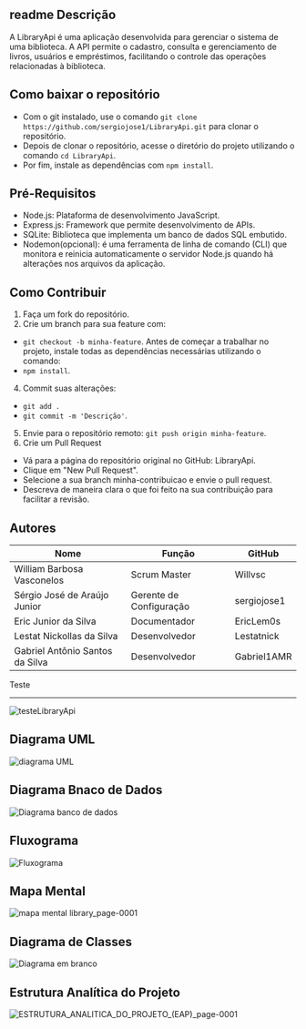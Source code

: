 readme
Descrição
--------------------
A LibraryApi é uma aplicação desenvolvida para gerenciar o sistema de uma biblioteca. A API permite o cadastro, consulta e gerenciamento de livros, usuários e empréstimos, facilitando o controle das operações relacionadas à biblioteca.

Como baixar o repositório
-------------------------
+ Com o git instalado, use o comando `git clone https://github.com/sergiojose1/LibraryApi.git` para clonar o repositório.
+ Depois de clonar o repositório, acesse o diretório do projeto utilizando o comando `cd LibraryApi`.
+ Por fim, instale as dependências com `npm install`. 

Pré-Requisitos
---------------
+ Node.js: Plataforma de desenvolvimento JavaScript.
+ Express.js: Framework que permite desenvolvimento de APIs.
+ SQLite: Biblioteca que implementa um banco de dados SQL embutido.
+ Nodemon(opcional): é uma ferramenta de linha de comando (CLI) que monitora e reinicia automaticamente o servidor Node.js quando há alterações nos arquivos da aplicação.

Como Contribuir
---------------
1. Faça um fork do repositório.
2. Crie um branch para sua feature com:
+ `git checkout -b minha-feature`.
Antes de começar a trabalhar no projeto, instale todas as dependências necessárias utilizando o comando:
+ `npm install`.
4. Commit suas alterações:
+ `git add .`
+ `git commit -m 'Descrição'`.
5. Envie para o repositório remoto:
`git push origin minha-feature`.
6. Crie um Pull Request
+  Vá para a página do repositório original no GitHub: LibraryApi.
+ Clique em "New Pull Request".
+ Selecione a sua branch minha-contribuicao e envie o pull request.
+ Descreva de maneira clara o que foi feito na sua contribuição para facilitar a revisão.

Autores
-----------
|Nome|Função|GitHub|
|---|---|---|
|William Barbosa Vasconelos|Scrum Master|Willvsc|
|Sérgio José de Araújo Junior|Gerente de Configuração|sergiojose1|
|Eric Junior da Silva|Documentador|EricLem0s|
|Lestat Nickollas da Silva|Desenvolvedor|Lestatnick|
|Gabriel Antônio Santos da Silva|Desenvolvedor|Gabriel1AMR|

Teste
_________
![testeLibraryApi](https://github.com/user-attachments/assets/6e856f46-d84d-46ae-b1d8-3a4af7108400)

Diagrama UML
---------
![diagrama UML](https://github.com/user-attachments/assets/6c3546d1-8944-4498-8a8d-d0845fdc8ff5)


Diagrama Bnaco de Dados
-------
![Diagrama banco de dados](https://github.com/user-attachments/assets/4d96fc05-fd47-42b8-b2f3-a64ee8afa51b)


Fluxograma
---------
![Fluxograma](https://github.com/user-attachments/assets/96fce676-ccac-4d45-81e3-98f6467cdf7e)

Mapa Mental
----------
![mapa mental library_page-0001](https://github.com/user-attachments/assets/6d4fe913-bd42-4b35-a533-0d99f9a027a7)

Diagrama de Classes
-------
![Diagrama em branco](https://github.com/user-attachments/assets/b40724cd-5174-47e5-b98b-8d95fbbcfd88)


Estrutura Analítica do Projeto
--------
![ESTRUTURA_ANALITICA_DO_PROJETO_(EAP)_page-0001](https://github.com/user-attachments/assets/d61c0469-eb89-4ece-9858-90b84ef8212e)



